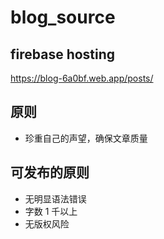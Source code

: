 # blog_source

## firebase hosting

https://blog-6a0bf.web.app/posts/

## 原则

- 珍重自己的声望，确保文章质量

## 可发布的原则

- 无明显语法错误
- 字数 1 千以上
- 无版权风险
